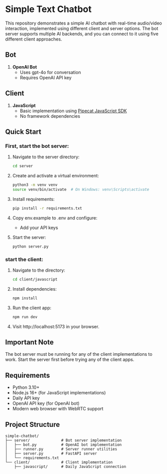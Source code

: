 # Simple Text Chatbot

This repository demonstrates a simple AI chatbot with real-time audio/video interaction, implemented using different client and server options. The bot server supports multiple AI backends, and you can connect to it using five different client approaches.

## Bot

1. **OpenAI Bot**
   - Uses gpt-4o for conversation
   - Requires OpenAI API key

## Client

1. **JavaScript**
   - Basic implementation using [Pipecat JavaScript SDK](https://docs.pipecat.ai/client/js/introduction)
   - No framework dependencies

## Quick Start

### First, start the bot server:

1. Navigate to the server directory:
   ```bash
   cd server
   ```
2. Create and activate a virtual environment:
   ```bash
   python3 -m venv venv
   source venv/bin/activate  # On Windows: venv\Scripts\activate
   ```
3. Install requirements:
   ```bash
   pip install -r requirements.txt
   ```
4. Copy env.example to .env and configure:
   - Add your API keys

5. Start the server:
   ```bash
   python server.py
   ```

### start the client:

1. Navigate to the directory:
   ```bash
   cd client/javascript
   ```

2. Install dependencies:
   ```bash
   npm install
   ```

3. Run the client app:

   ```bash
   npm run dev
   ```

4. Visit http://localhost:5173 in your browser.

## Important Note

The bot server must be running for any of the client implementations to work. Start the server first before trying any of the client apps.

## Requirements

- Python 3.10+
- Node.js 16+ (for JavaScript implementations)
- Daily API key
- OpenAI API key (for OpenAI bot)
- Modern web browser with WebRTC support

## Project Structure

```
simple-chatbot/
├── server/              # Bot server implementation
│   ├── bot.py           # OpenAI bot implementation
│   ├── runner.py        # Server runner utilities
│   ├── server.py        # FastAPI server
│   └── requirements.txt
└── client/              # Client implementation
    ├── javascript/      # Daily JavaScript connection
```
